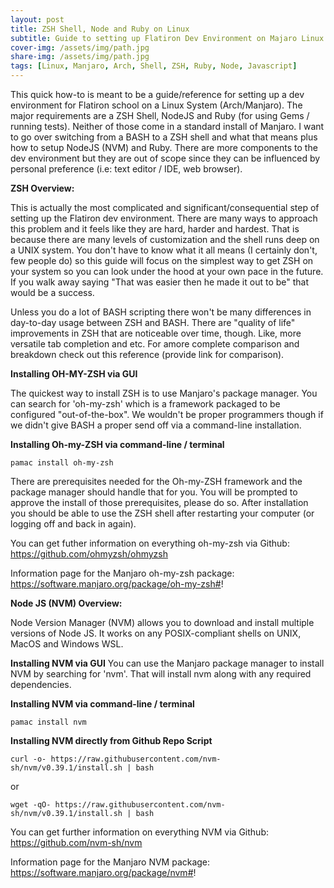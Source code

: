 ```yaml
---
layout: post
title: ZSH Shell, Node and Ruby on Linux
subtitle: Guide to setting up Flatiron Dev Environment on Majaro Linux
cover-img: /assets/img/path.jpg
share-img: /assets/img/path.jpg
tags: [Linux, Manjaro, Arch, Shell, ZSH, Ruby, Node, Javascript]
---
```


This quick how-to is meant to be a guide/reference for setting up a dev environment for Flatiron school on a Linux System (Arch/Manjaro).
The major requirements are a ZSH Shell, NodeJS and Ruby (for using Gems / running tests). Neither of those come in a standard install of Manjaro.
I want to go over switching from a BASH to a ZSH shell and what that means plus how to setup NodeJS (NVM) and Ruby. There are more components to the dev environment but they are out of scope since they can be influenced by personal preference (i.e: text editor / IDE, web browser).

**ZSH Overview:**

This is actually the most complicated and significant/consequential step of setting up the Flatiron dev environment. There are many ways to approach this problem and it feels like they are hard, harder and hardest. That is because there are many levels of customization and the shell runs deep on a UNIX system. You don't have to know what it all means (I certainly don't, few people do) so this guide will focus on the simplest way to get ZSH on your system so you can look under the hood at your own pace in the future. If you walk away saying "That was easier then he made it out to be" that would be a success.

Unless you do a lot of BASH scripting there won't be many differences in day-to-day usage between ZSH and BASH. There are "quality of life" improvements in ZSH that are noticeable over time, though. Like, more versatile tab completion and etc. For amore complete comparison and breakdown check out this reference (provide link for comparison).


**Installing OH-MY-ZSH via GUI**

The quickest way to install ZSH is to use Manjaro's package manager. You can search for 'oh-my-zsh' which is a framework packaged to be configured "out-of-the-box". We wouldn't be proper programmers though if we didn't give BASH a proper send off via a command-line installation.

**Installing Oh-my-ZSH via command-line / terminal**
~~~
pamac install oh-my-zsh
~~~

There are prerequisites needed for the Oh-my-ZSH framework and the package manager should handle that for you. You will be prompted to approve the install of those prerequisites, please do so. After installation you should be able to use the ZSH shell after restarting your computer (or logging off and back in again).

You can get futher information on everything oh-my-zsh via Github: https://github.com/ohmyzsh/ohmyzsh

Information page for the Manjaro oh-my-zsh package: https://software.manjaro.org/package/oh-my-zsh#!

**Node JS (NVM) Overview:**

Node Version Manager (NVM) allows you to download and install multiple versions of Node JS. It works on any POSIX-compliant shells on UNIX, MacOS and Windows WSL.

**Installing NVM via GUI**
You can use the Manjaro package manager to install NVM by searching for 'nvm'. That will install nvm along with any required dependencies.

**Installing NVM via command-line / terminal**
~~~
pamac install nvm
~~~

**Installing NVM directly from Github Repo Script**
~~~
curl -o- https://raw.githubusercontent.com/nvm-sh/nvm/v0.39.1/install.sh | bash
~~~
or
~~~
wget -qO- https://raw.githubusercontent.com/nvm-sh/nvm/v0.39.1/install.sh | bash
~~~

You can get further information on everything NVM via Github: https://github.com/nvm-sh/nvm

Information page for the Manjaro NVM package: https://software.manjaro.org/package/nvm#!





